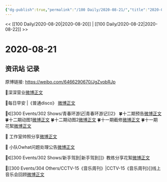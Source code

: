 ```yaml
---
{"dg-publish":true,"permalink":"/100 Daily/2020-08-21/","title":"2020-08-21","created":"2023-04-07T12:15:50.570+08:00","updated":"2023-04-07T12:16:47.750+08:00"}
---
```



<< [[100 Daily/2020-08-20\|2020-08-20]] | [[100 Daily/2020-08-22\|2020-08-22]] >>

# 2020-08-21

## 资讯站 记录

原博链接: https://weibo.com/6466290670/JgZvobRJp

🌟深深营业[微博正文](https://m.weibo.cn/6466290670/4540447600684891)

🌟每日早安 |《普通disco》
[微博正文](https://m.weibo.cn/6466290670/4540274552605598)

🌟《[[300 Events/302 Shows/青春环游记\|青春环游记]]2》
🍀十二期预告[微博正文](https://m.weibo.cn/6466290670/4540300959428779)
🍀十二期动图1[微博正文](https://m.weibo.cn/6466290670/4540361291339337)
🍀十二期动图2[微博正文](https://m.weibo.cn/6466290670/4540391766885719)
🍀十一期截修[微博正文](https://m.weibo.cn/6466290670/4540321008984736)
🍀十一期花絮[微博正文](https://m.weibo.cn/6466290670/4540421700852015)

🌟 工作室帅照分享[微博正文](https://m.weibo.cn/6466290670/4540457147438856)

🌟 小队Owhat问题处理公告[微博正文](https://m.weibo.cn/6466290670/4540468866330921)

🌟《[[300 Events/302 Shows/新手驾到\|新手驾到]]》教练分享花絮[微博正文](https://m.weibo.cn/6466290670/4540397637870121)

🌟[[300 Events/304 Others/CCTV-15《音乐周刊》\|CCTV-15《音乐周刊》]]线上音乐会回顾[微博正文](https://m.weibo.cn/6466290670/4540348782882528)
